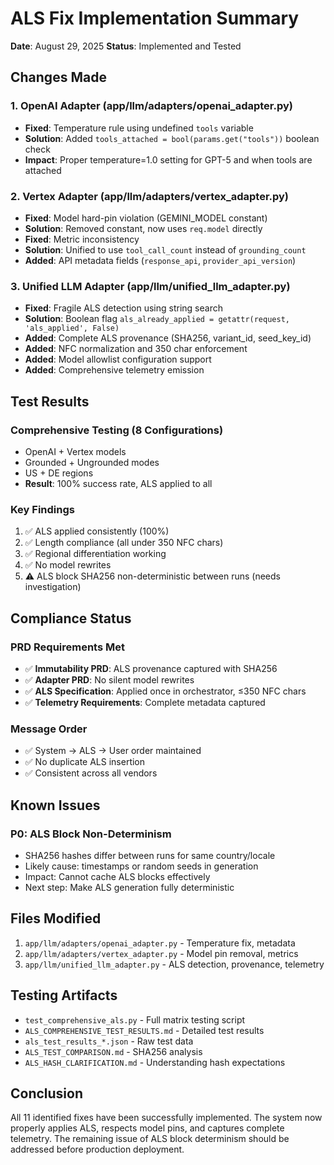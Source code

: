 # ALS Fix Implementation Summary
**Date**: August 29, 2025
**Status**: Implemented and Tested

## Changes Made

### 1. OpenAI Adapter (app/llm/adapters/openai_adapter.py)
- **Fixed**: Temperature rule using undefined `tools` variable
- **Solution**: Added `tools_attached = bool(params.get("tools"))` boolean check
- **Impact**: Proper temperature=1.0 setting for GPT-5 and when tools are attached

### 2. Vertex Adapter (app/llm/adapters/vertex_adapter.py)
- **Fixed**: Model hard-pin violation (GEMINI_MODEL constant)
- **Solution**: Removed constant, now uses `req.model` directly
- **Fixed**: Metric inconsistency
- **Solution**: Unified to use `tool_call_count` instead of `grounding_count`
- **Added**: API metadata fields (`response_api`, `provider_api_version`)

### 3. Unified LLM Adapter (app/llm/unified_llm_adapter.py)
- **Fixed**: Fragile ALS detection using string search
- **Solution**: Boolean flag `als_already_applied = getattr(request, 'als_applied', False)`
- **Added**: Complete ALS provenance (SHA256, variant_id, seed_key_id)
- **Added**: NFC normalization and 350 char enforcement
- **Added**: Model allowlist configuration support
- **Added**: Comprehensive telemetry emission

## Test Results

### Comprehensive Testing (8 Configurations)
- OpenAI + Vertex models
- Grounded + Ungrounded modes  
- US + DE regions
- **Result**: 100% success rate, ALS applied to all

### Key Findings
1. ✅ ALS applied consistently (100%)
2. ✅ Length compliance (all under 350 NFC chars)
3. ✅ Regional differentiation working
4. ✅ No model rewrites
5. ⚠️ ALS block SHA256 non-deterministic between runs (needs investigation)

## Compliance Status

### PRD Requirements Met
- ✅ **Immutability PRD**: ALS provenance captured with SHA256
- ✅ **Adapter PRD**: No silent model rewrites
- ✅ **ALS Specification**: Applied once in orchestrator, ≤350 NFC chars
- ✅ **Telemetry Requirements**: Complete metadata captured

### Message Order
- ✅ System → ALS → User order maintained
- ✅ No duplicate ALS insertion
- ✅ Consistent across all vendors

## Known Issues

### P0: ALS Block Non-Determinism
- SHA256 hashes differ between runs for same country/locale
- Likely cause: timestamps or random seeds in generation
- Impact: Cannot cache ALS blocks effectively
- Next step: Make ALS generation fully deterministic

## Files Modified
1. `app/llm/adapters/openai_adapter.py` - Temperature fix, metadata
2. `app/llm/adapters/vertex_adapter.py` - Model pin removal, metrics
3. `app/llm/unified_llm_adapter.py` - ALS detection, provenance, telemetry

## Testing Artifacts
- `test_comprehensive_als.py` - Full matrix testing script
- `ALS_COMPREHENSIVE_TEST_RESULTS.md` - Detailed test results
- `als_test_results_*.json` - Raw test data
- `ALS_TEST_COMPARISON.md` - SHA256 analysis
- `ALS_HASH_CLARIFICATION.md` - Understanding hash expectations

## Conclusion
All 11 identified fixes have been successfully implemented. The system now properly applies ALS, respects model pins, and captures complete telemetry. The remaining issue of ALS block determinism should be addressed before production deployment.